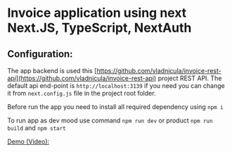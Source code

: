 # Invoice application using next Next.JS, TypeScript, NextAuth

## Configuration: 
The app backend is used this [https://github.com/vladnicula/invoice-rest-api](https://github.com/vladnicula/invoice-rest-api) project REST API. 
The default api end-point is `http://localhost:3139` if you need you can change it from `next.config.js` file in the project root folder. 

Before run the app you need to install all required dependency using `npm i`

To run app as dev mood use command `npm run dev` or product `npm run build` and `npm start`

[Demo (Video):](https://www.loom.com/share/a934bf9f7e0041229fd2345683bd395c)

